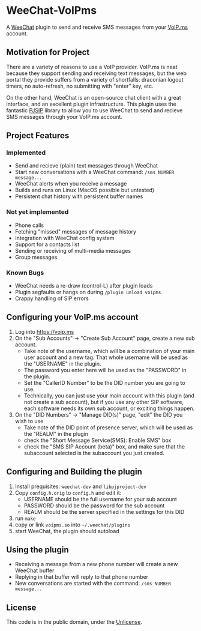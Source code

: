 # WeeChat-VoIPms

A [WeeChat](https://weechat.org) plugin to send and receive SMS messages from
your [VoIP.ms](https://voip.ms) account.

## Motivation for Project

There are a variety of reasons to use a VoIP provider.  VoIP.ms is neat because
they support sending and receiving text messages, but the web portal they
provide suffers from a variety of shortfalls: draconian logout timers, no
auto-refresh, no submitting with "enter" key, etc.

On the other hand, WeeChat is an open-source chat client with a great
interface, and an excellent plugin infrastructure.  This plugin uses the
fantastic [PJSIP](https://www.pjsip.org) library to allow you to use WeeChat to
send and recieve SMS messages through your VoIP.ms account.

## Project Features

### Implemented

- Send and recieve (plain) text messages through WeeChat
- Start new conversations with a WeeChat command: `/sms NUMBER message...`
- WeeChat alerts when you receive a message
- Builds and runs on Linux (MacOS possible but untested)
- Persistent chat history with persistent buffer names

### Not yet implemented

- Phone calls
- Fetching "missed" messages of message history
- Integration with WeeChat config system
- Support for a contacts list
- Sending or receiving of multi-media messages
- Group messages

### Known Bugs

- WeeChat needs a re-draw (control-L) after plugin loads
- Plugin segfaults or hangs on during `/plugin unload voipms`
- Crappy handling of SIP errors

## Configuring your VoIP.ms account

1. Log into https://voip.ms
1. On the "Sub Accounts" -> "Create Sub Account" page, create a new sub account.
   - Take note of the username, which will be a combination of your main user
     account and a new tag.  That whole username will be used as the "USERNAME"
     in the plugin.
   - The password you enter here will be used as the "PASSWORD" in the plugin.
   - Set the "CallerID Number" to be the DID number you are going to use.
   - Technically, you can just use your main account with this plugin (and not
     create a sub account), but if you use any other SIP software, each
     software needs its own sub account, or exciting things happen.
1. On the "DID Numbers" -> "Manage DID(s)" page, "edit" the DID you wish to use
   - Take note of the DID point of presence server, which will be used as the
     "REALM" in the plugin
   - check the "Short Message Service(SMS): Enable SMS" box
   - check the "SMS SIP Account (beta)" box, and make sure that the subaccount
     selected is the subaccount you just created.

## Configuring and Building the plugin

1. Install prequisites: `weechat-dev` and `libpjproject-dev`
1. Copy `config.h.orig` to `config.h` and edit it:
   - USERNAME should be the full username for your sub account
   - PASSWORD should be the password for the sub account
   - REALM should be the server specified in the settings for this DID
1. run `make`
1. copy or link  `voipms.so` into `~/.weechat/plugins`
1. start WeeChat, the plugin should autoload

## Using the plugin

- Receiving a message from a new phone number will create a new WeeChat buffer
- Replying in that buffer will reply to that phone number
- New conversations are started with the command: `/sms NUMBER message...`

## License

This code is in the public domain, under the [Unlicense](https://unlicense.org).
